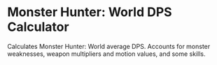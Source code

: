# Monster Hunter: World DPS Calculator

Calculates Monster Hunter: World average DPS. Accounts for monster weaknesses, weapon multipliers and motion values, and some skills.
